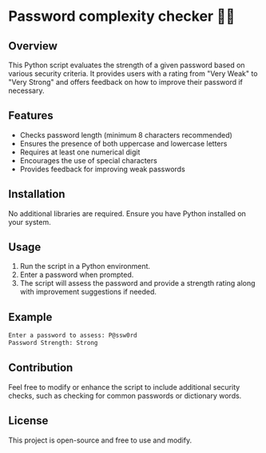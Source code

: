 # Password complexity checker 👨‍💻
## Overview 
This Python script evaluates the strength of a given password based on various security criteria. It provides users with a rating from "Very Weak" to "Very Strong" and offers feedback on how to improve their password if necessary.
## Features
- Checks password length (minimum 8 characters recommended)
- Ensures the presence of both uppercase and lowercase letters
- Requires at least one numerical digit
- Encourages the use of special characters
- Provides feedback for improving weak passwords
## Installation
No additional libraries are required. Ensure you have Python installed on your system.
## Usage
1. Run the script in a Python environment.
2. Enter a password when prompted.
3. The script will assess the password and provide a strength rating along with improvement suggestions if needed.
## Example
``` sh
Enter a password to assess: P@ssw0rd
Password Strength: Strong
```
## Contribution
Feel free to modify or enhance the script to include additional security checks, such as checking for common passwords or dictionary words.
## License
This project is open-source and free to use and modify.
